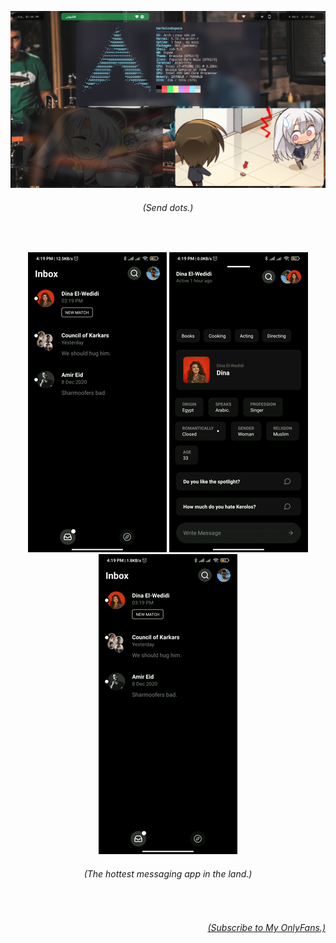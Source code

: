 ![A Screenshot of a Linux Desktop](https://github.com/ItsKerolos/ItsKerolos/raw/main/2021-02-09-144637_1366x768_scrot.png)

<h6 align="center"><i>(Send dots.)</i></h6>

</br>
<p align="center">
  <img src="https://github.com/ItsKerolos/ItsKerolos/raw/main/chat-view.gif" alt="Abram's Chat View"></img>
  <img src="https://github.com/ItsKerolos/ItsKerolos/raw/main/profile-view.gif" alt="Abram's Profile View"></img>
  <img src="https://github.com/ItsKerolos/ItsKerolos/raw/main/group-view.gif" alt="Abram's Group Chat View"></img>
  <!--<img src="https://github.com/ItsKerolos/ItsKerolos/raw/main/messaging-view.gif" alt"=Abram's Messaging Experience"></img>-->
</p>

<h6 align="center"><i>(The hottest messaging app in the land.)</i></h6>

</br>
<h6 align="right"><a href="https://www.upwork.com/freelancers/~0154713a070c8d3b1f?s=1110580755057594368"><i>(Subscribe to My OnlyFans.)</i></a></h6>
